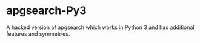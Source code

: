 # apgsearch-Py3
A hacked version of apgsearch which works in Python 3 and has additional features and symmetries.
